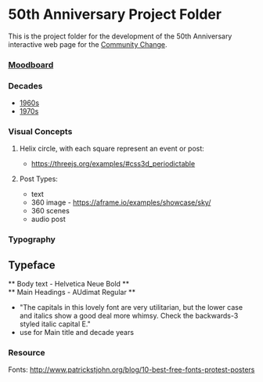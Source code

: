 # 50th Anniversary Project Folder  

This is the project folder for the development of the 50th Anniversary interactive web page for the [Community Change](https://communitychange.org).  


### [Moodboard](TIMELINE/moodboard/moodboard-1.pdf)  
### Decades   
  + [1960s](TIMELINE/1960/)    
  + [1970s](TIMELINE/1970/)    
  

### Visual Concepts  

1. Helix circle, with each square represent an event or post:  
    + https://threejs.org/examples/#css3d_periodictable    
  
2. Post Types:
    + text  
    + 360 image - https://aframe.io/examples/showcase/sky/ 
    + 360 scenes  
    + audio post  
 
### Typography

## Typeface  
** Body text - Helvetica Neue Bold **   
** Main Headings - AUdimat Regular **  
  + "The capitals in this lovely font are very utilitarian, but the lower case and italics show a good deal more whimsy. Check the backwards-3 styled italic capital E."   
  + use for Main title and decade years

### Resource  
Fonts:  http://www.patrickstjohn.org/blog/10-best-free-fonts-protest-posters    



  
  
